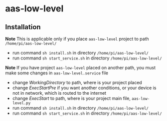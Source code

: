 # aas-low-level

## Installation
**Note** This is applicable only if you place `aas-low-level` project to path `/home/pi/aas-low-level/`

* run command `sh install.sh` in directory `/home/pi/aas-low-level/`
* run command `sh start_service.sh` in directory `/home/pi/aas-low-level/`

**Note** If you have project `aas-low-level` placed on another path, you must make some changes in `aas-low-level.service` file
* change _WorkingDirectory_ to path, where is your project placed
* change _ExecStartPre_ if you want another conditions, or your device is not in network, which is routed to the internet
* change _ExecStart_ to path, where is your project main file, `aas-low-level.py`
* run command `sh install.sh` in directory `/home/pi/aas-low-level/`
* run command `sh start_service.sh` in directory `/home/pi/aas-low-level/`